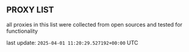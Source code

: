 ## PROXY LIST

all proxies in this list were collected from open sources and tested for functionality

last update: `2025-04-01 11:20:29.527192+00:00` UTC